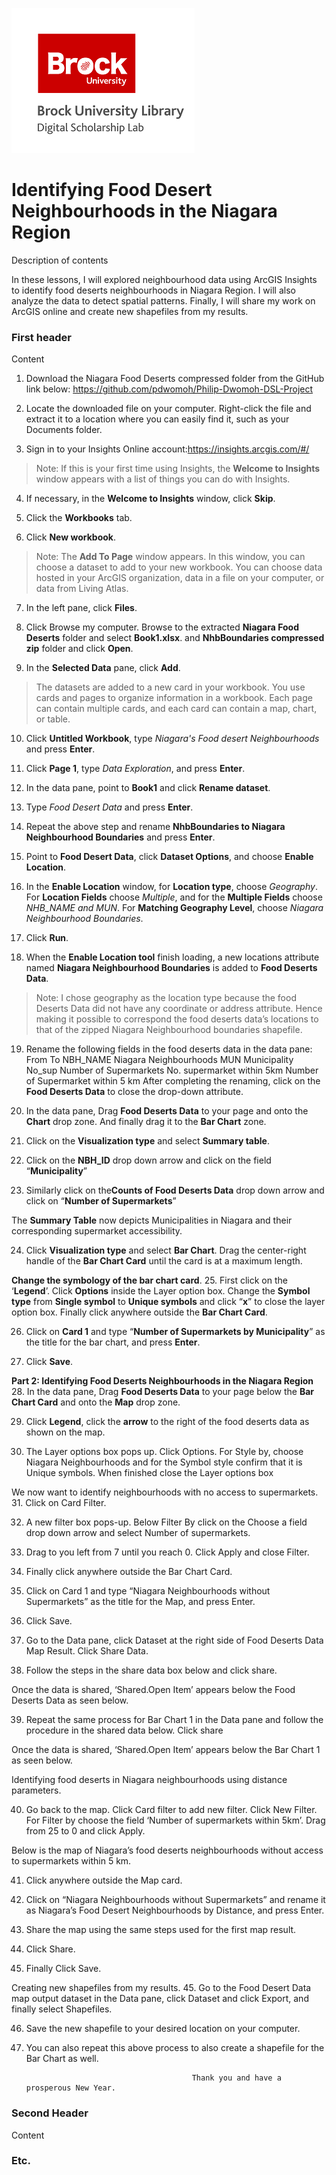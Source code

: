 ![DSL Logo][dsllogo]


# Identifying Food Desert Neighbourhoods in the Niagara Region
Description of contents

In these lessons, I will explored neighbourhood data using ArcGIS Insights to identify food deserts neighbourhoods in Niagara Region. I will also analyze the data to detect spatial patterns. Finally, I will share my work on ArcGIS online and create new shapefiles from my results.
### First header
Content
1. Download the Niagara Food Deserts compressed folder from the GitHub link below: https://github.com/pdwomoh/Philip-Dwomoh-DSL-Project

2. Locate the downloaded file on your computer. Right-click the file and extract it to a location where you can easily find it, such as your Documents folder.

3. Sign in to your Insights Online account:https://insights.arcgis.com/#/

>Note: If this is your first time using Insights, the **Welcome to Insights** window appears with a list of things you can do with Insights.

4. If necessary, in the **Welcome to Insights** window, click **Skip**.

5. Click the **Workbooks** tab.

6. Click **New workbook**.
 
>Note: The **Add To Page** window appears.
>In this window, you can choose a dataset to add to your new workbook. 
>You can choose data hosted in your ArcGIS organization, data in a file on your computer, or data from Living Atlas. 

7. In the left pane, click **Files**.
 
8. Click Browse my computer. Browse to the extracted **Niagara Food Deserts** folder and select **Book1.xlsx**. and **NhbBoundaries compressed zip** folder and click **Open**.

9. In the **Selected Data** pane, click **Add**.
 
>The datasets are added to a new card in your workbook. 
>You use cards and pages to organize information in a workbook.
>Each page can contain multiple cards, and each card can contain a map, chart, or table. 

10. Click **Untitled Workbook**, type *Niagara's Food desert Neighbourhoods* and press **Enter**.

11. Click **Page 1**, type *Data Exploration*, and press **Enter**.

12. In the data pane, point to **Book1** and click **Rename dataset**.
 
13. Type *Food Desert Data* and press **Enter**.

14. Repeat the above step and rename **NhbBoundaries to Niagara Neighbourhood Boundaries** and press **Enter**.

15. Point to **Food Desert Data**, click **Dataset Options**, and choose **Enable Location**.   
            
16. In the **Enable Location** window, for **Location type**, choose *Geography*. For **Location Fields** choose *Multiple*, and for the **Multiple Fields** choose *NHB_NAME and MUN*. For **Matching Geography Level**, choose *Niagara Neighbourhood Boundaries*.
 
17. Click **Run**.

18. When the **Enable Location tool** finish loading, a new locations attribute named **Niagara Neighbourhood Boundaries** is added to **Food Deserts Data**.
 
>Note: I chose geography as the location type because the food Deserts Data did not have any coordinate or address attribute.
>Hence making it possible to correspond the food deserts data’s locations to that of the zipped Niagara Neighbourhood boundaries shapefile. 

19. Rename the following fields in the food deserts data in the data pane:
From 	To 
NBH_NAME	Niagara Neighbourhoods
MUN	Municipality
No_sup	Number of Supermarkets
No. supermarket within 5km	Number of Supermarket within 5 km
After completing the renaming, click on the **Food Deserts Data** to close the drop-down attribute.

20. In the data pane, Drag **Food Deserts Data** to your page and onto the **Chart** drop zone. And finally drag it to the **Bar Chart** zone.

21. Click on the **Visualization type** and select **Summary table**.
 
22. Click on the **NBH_ID** drop down arrow and click on the field “**Municipality**”
 
23. Similarly click on the**Counts of Food Deserts Data** drop down arrow and click on “**Number of Supermarkets**”
 
The **Summary Table** now depicts Municipalities in Niagara and their corresponding supermarket accessibility.
 
24. Click **Visualization type** and select **Bar Chart**. Drag the center-right handle of the **Bar Chart Card** until the card is at a maximum length.
 
**Change the symbology of the bar chart card**.
25. First click on the ‘**Legend**’. Click **Options** inside the Layer option box. Change the **Symbol type** from **Single symbol** to **Unique symbols** and click “**x**” to close the layer option box. Finally click anywhere outside the **Bar Chart Card**.
 
26. Click on **Card 1** and type “**Number of Supermarkets by Municipality**” as the title for the bar chart, and press **Enter**.

27. Click **Save**.
 

**Part 2: Identifying Food Deserts Neighbourhoods in the Niagara Region**
28. In the data pane, Drag **Food Deserts Data** to your page below the **Bar Chart Card** and onto the **Map** drop zone.  

29. Click **Legend**, click the **arrow** to the right of the food deserts data as shown on the map.
 
30. The Layer options box pops up. Click Options. For Style by, choose Niagara Neighbourhoods and for the Symbol style confirm that it is Unique symbols. When finished close the Layer options box
 
We now want to identify neighbourhoods with no access to supermarkets.
31. Click on Card Filter.
 
32. A new filter box pops-up. Below Filter By click on the Choose a field drop down arrow and select Number of supermarkets.
 
33. Drag to you left from 7 until you reach 0. Click Apply and close Filter.

34. Finally click anywhere outside the Bar Chart Card.

35. Click on Card 1 and type “Niagara Neighbourhoods without Supermarkets” as the title for the Map, and press Enter.

36. Click Save.

37. Go to the Data pane, click Dataset at the right side of Food Deserts Data Map Result. Click Share Data. 
 
38. Follow the steps in the share data box below and click share.
 

Once the data is shared, ‘Shared.Open Item’ appears below the Food Deserts Data as seen below.
  
39. Repeat the same process for Bar Chart 1 in the Data pane and follow the procedure in the shared data below. Click share
 
Once the data is shared, ‘Shared.Open Item’ appears below the Bar Chart 1 as seen below.
 
Identifying food deserts in Niagara neighbourhoods using distance parameters.

40. Go back to the map. Click Card filter to add new filter. Click New Filter. For Filter by choose the field ‘Number of supermarkets within 5km’. Drag from 25 to 0 and click Apply.


Below is the map of Niagara’s food deserts neighbourhoods without access to supermarkets within 5 km.
 
 
41. Click anywhere outside the Map card.

42. Click on “Niagara Neighbourhoods without Supermarkets” and rename it as Niagara’s Food Desert Neighbourhoods by Distance, and press Enter.
 
42. Share the map using the same steps used for the first map result. 
 
43. Click Share.

44. Finally Click Save.

Creating new shapefiles from my results.
45. Go to the Food Desert Data map output dataset in the Data pane, click Dataset and click Export, and finally select Shapefiles.
 
46. Save the new shapefile to your desired location on your computer.

47. You can also repeat this above process to also create a shapefile for the Bar Chart as well. 
                                             
                                             Thank you and have a prosperous New Year.


### Second Header

Content

### Etc.
 
 
 









<!--- Please use reference style images so that it is easier to update pictures later --->

[dsllogo]: dsl_logo.png
